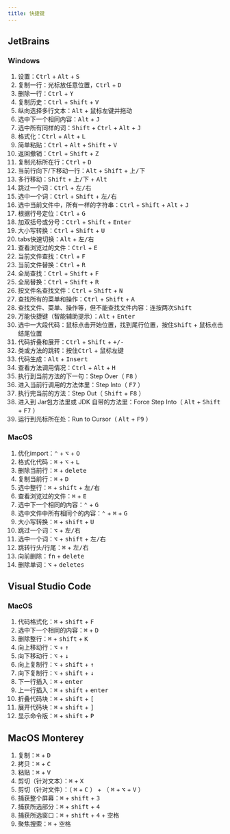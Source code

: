 ```yaml
---
title: 快捷键
---
```


## JetBrains

### Windows

1. 设置：<kbd>Ctrl</kbd> + <kbd>Alt</kbd> + <kbd>S</kbd>
2. 复制一行：光标放任意位置，<kbd>Ctrl</kbd> + <kbd>D</kbd>
3. 删除一行：<kbd>Ctrl</kbd> + <kbd>Y</kbd>
4. 复制历史：<kbd>Ctrl</kbd> + <kbd>Shift</kbd> + <kbd>V</kbd>
5. 纵向选择多行文本：<kbd>Alt</kbd> + 鼠标左键并拖动
6. 选中下一个相同内容：<kbd>Alt</kbd> + <kbd>J</kbd>
7. 选中所有同样的词：<kbd>Shift</kbd> + <kbd>Ctrl</kbd> + <kbd>Alt</kbd> + <kbd>J</kbd>
8. 格式化：<kbd>Ctrl</kbd> + <kbd>Alt</kbd> + <kbd>L</kbd>
9. 简单粘贴：<kbd>Ctrl</kbd> + <kbd>Alt</kbd> + <kbd>Shift</kbd> + <kbd>V</kbd>
10. 返回撤销：<kbd>Ctrl</kbd> + <kbd>Shift</kbd> + <kbd>Z</kbd>
11. 复制光标所在行：<kbd>Ctrl</kbd> + <kbd>D</kbd>
12. 当前行向下/下移动一行：<kbd>Alt</kbd> + <kbd>Shift</kbd> + <kbd>上/下</kbd>
13. 多行移动：<kbd>Shift</kbd> + <kbd>上/下</kbd> + <kbd>Alt</kbd>
14. 跳过一个词：<kbd>Ctrl</kbd> + <kbd>左/右</kbd>
15. 选中一个词：<kbd>Ctrl</kbd> + <kbd>Shift</kbd> + <kbd>左/右</kbd>
16. 选中当前文件中，所有一样的字符串：<kbd>Ctrl</kbd> + <kbd>Shift</kbd> + <kbd>Alt</kbd> + <kbd>J</kbd>
17. 根据行号定位：<kbd>Ctrl</kbd> + <kbd>G</kbd>
18. 加双括号或分号：<kbd>Ctrl</kbd> + <kbd>Shift</kbd> + <kbd>Enter</kbd>
19. 大小写转换：<kbd>Ctrl</kbd> + <kbd>Shift</kbd> + <kbd>U</kbd>
20. tabs快速切换：<kbd>Alt</kbd> + <kbd>左/右</kbd>
21. 查看浏览过的文件：<kbd>Ctrl</kbd> + <kbd>E</kbd>
22. 当前文件查找：<kbd>Ctrl</kbd> + <kbd>F</kbd>
23. 当前文件替换：<kbd>Ctrl</kbd> + <kbd>R</kbd>
24. 全局查找：<kbd>Ctrl</kbd> + <kbd>Shift</kbd> + <kbd>F</kbd>
25. 全局替换：<kbd>Ctrl</kbd> + <kbd>Shift</kbd>  + <kbd>R</kbd>
26. 按文件名查找文件：<kbd>Ctrl</kbd> + <kbd>Shift</kbd> + <kbd>N</kbd>
27. 查找所有的菜单和操作：<kbd>Ctrl</kbd> + <kbd>Shift</kbd> + <kbd>A</kbd>
28. 查找文件、菜单、操作等，但不能查找文件内容：连按两次<kbd>Shift</kbd>
29. 万能快捷键（智能辅助提示）：<kbd>Alt</kbd> + <kbd>Enter</kbd>
30. 选中一大段代码：鼠标点击开始位置，找到尾行位置，按住<kbd>Shift</kbd> + 鼠标点击结尾位置
31. 代码折叠和展开：<kbd>Ctrl</kbd> + <kbd>Shift</kbd> + <kbd>+/-</kbd>
32. 类或方法的跳转：按住<kbd>Ctrl</kbd> + 鼠标左键
33. 代码生成：<kbd>Alt</kbd> + <kbd>Insert</kbd>
34. 查看方法调用情况：<kbd>Ctrl</kbd> + <kbd>Alt</kbd> + <kbd>H</kbd>
35. 执行到当前方法的下一句：Step Over（ <kbd>F8</kbd> ）
36. 进入当前行调用的方法体里：Step Into（ <kbd>F7</kbd> ）
37. 执行完当前的方法：Step Out（ <kbd>Shift</kbd> + <kbd>F8</kbd> ）
38. 进入到 Jar包方法里或 JDK 自带的方法里：Force Step Into（ <kbd>Alt</kbd> + <kbd>Shift</kbd> + <kbd>F7</kbd> ）
39. 运行到光标所在处：Run to Cursor（ <kbd>Alt</kbd> + <kbd>F9</kbd> ）

### MacOS

1. 优化import：<kbd>⌃</kbd> + <kbd>⌥</kbd> + <kbd>O</kbd>
2. 格式化代码：<kbd>⌘</kbd> + <kbd>⌥</kbd> + <kbd>L</kbd>
3. 删除当前行：<kbd>⌘</kbd> + <kbd>delete</kbd>
4. 复制当前行：<kbd>⌘</kbd> + <kbd>D</kbd>
5. 选中整行：<kbd>⌘</kbd> + <kbd>shift</kbd> + <kbd>左/右</kbd>
6. 查看浏览过的文件：<kbd>⌘</kbd> + <kbd>E</kbd>
7. 选中下一个相同的内容：<kbd>⌃</kbd> + <kbd>G</kbd>
8. 选中文件中所有相同个的内容：<kbd>⌃</kbd> + <kbd>⌘</kbd> + <kbd>G</kbd>
9. 大小写转换：<kbd>⌘</kbd> + <kbd>shift</kbd> + <kbd>U</kbd>
10. 跳过一个词：<kbd>⌥</kbd> + <kbd>左/右</kbd>
11. 选中一个词：<kbd>⌥</kbd> + <kbd>shift</kbd> + <kbd>左/右</kbd>
12. 跳转行头/行尾：<kbd>⌘</kbd> + <kbd>左/右</kbd>
13. 向前删除：<kbd>fn</kbd> + <kbd>delete</kbd>
14. 删除单词：<kbd>⌥</kbd> + <kbd>deletes</kbd>

## Visual Studio Code

### MacOS

1. 代码格式化：<kbd>⌘</kbd> + <kbd>shift</kbd> + <kbd>F</kbd>
2. 选中下一个相同的内容：<kbd>⌘</kbd> + <kbd>D</kbd>
3. 删除整行：<kbd>⌘</kbd> + <kbd>shift</kbd> + <kbd>K</kbd>
4. 向上移动行：<kbd>⌥</kbd> + <kbd>↑</kbd>
5. 向下移动行：<kbd>⌥</kbd> + <kbd>↓</kbd>
6. 向上复制行：<kbd>⌥</kbd> + <kbd>shift</kbd> + <kbd>↑</kbd>
7. 向下复制行：<kbd>⌥</kbd> + <kbd>shift</kbd> + <kbd>↓</kbd>
8. 下一行插入：<kbd>⌘</kbd> + <kbd>enter</kbd>
9.  上一行插入：<kbd>⌘</kbd> + <kbd>shift</kbd> + <kbd>enter</kbd>
10. 折叠代码块：<kbd>⌘</kbd> + <kbd>shift</kbd> + <kbd>[</kbd>
11. 展开代码块：<kbd>⌘</kbd> + <kbd>shift</kbd> + <kbd>]</kbd>
12. 显示命令版：<kbd>⌘</kbd> + <kbd>shift</kbd> + <kbd>P</kbd>

## MacOS Monterey

1. 复制：<kbd>⌘</kbd> + <kbd>D</kbd>
2. 拷贝：<kbd>⌘</kbd> + <kbd>C</kbd>
3. 粘贴：<kbd>⌘</kbd> + <kbd>V</kbd>
4. 剪切（针对文本）：<kbd>⌘</kbd> + <kbd>X</kbd>
5. 剪切（针对文件）：（ <kbd>⌘</kbd> + <kbd>C</kbd> ） + （ <kbd>⌘</kbd> + <kbd>⌥</kbd> + <kbd>V</kbd> ）
6. 捕获整个屏幕：<kbd>⌘</kbd> + <kbd>shift</kbd> + <kbd>3</kbd>
7. 捕获所选部分：<kbd>⌘</kbd> + <kbd>shift</kbd> + <kbd>4</kbd>
8. 捕获所选窗口：<kbd>⌘</kbd> + <kbd>shift</kbd> + <kbd>4</kbd> + <kbd>空格</kbd>
9. 聚焦搜索：<kbd>⌘</kbd> + <kbd>空格</kbd>

<right-menu />
